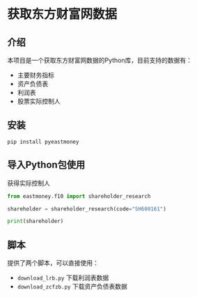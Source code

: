 # 获取东方财富网数据

## 介绍

本项目是一个获取东方财富网数据的Python库，目前支持的数据有：

- 主要财务指标
- 资产负债表
- 利润表
- 股票实际控制人

## 安装

```shell
pip install pyeastmoney
```

## 导入Python包使用

获得实际控制人

```python
from eastmoney.f10 import shareholder_research

shareholder = shareholder_research(code="SH600161")

print(shareholder)
```

## 脚本

提供了两个脚本，可以直接使用：

- `download_lrb.py` 下载利润表数据
- `download_zcfzb.py` 下载资产负债表数据
